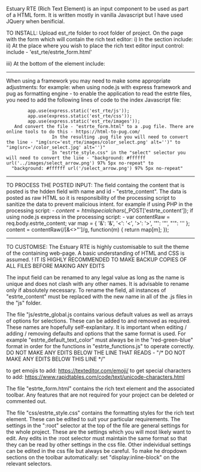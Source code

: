 Estuary RTE (Rich Text Element) is an input component to be used as part of a HTML form.  It is written mostly in vanilla Javascript but I have used JQuery when benificial.

TO INSTALL:
Upload est_rte folder to root folder of project.
On the page with the form which will contain the rich text editor:
i)     In the <head></head> section include:
            <script src="https://ajax.googleapis.com/ajax/libs/jquery/2.0.0/jquery.min.js"></script>
		<script type="text/javascript" src="est_rte/js/estrte_functions.js"></script>
		<link rel="stylesheet" href="est_rte/css/estrte_style.css">
ii)   At the place where you wish to place the rich text editor input control:
             include - 'est_rte/estrte_form.html'
                            
  
iii)  At the bottom of the <body> element include:
      <script type="text/javascript" src="est_rte/js/estrte_key_functions.js"></script>
	<script type="text/javascript" src="est_rte/js/estrte_global.js"></script>


-----------------------------------------------------------------------------------------------------------


When using a framework you may need to make some appropriate adjustments:
for example:
    when using node.js with express framework and pug as formatting engine - to enable the application to read the estrte files, you need to add the following lines of code to the index 
Javascript file: 
            
            app.use(express.static('est_rte/js'));
            app.use(express.static('est_rte/css'));
            app.use(express.static('est_rte/images'));
       And convert the file - "estrte_form.html" to a .pug file. There are online tools to do this - https://html-to-pug.com/
                     In the resulting .pug file you will need to convert the line - "img(src='est_rte/images/color_select.png' alt='')" to "img(src='/color_select.jpg' alt='')"
                     In "estrte_style.css" in the "select" selector you will need to convert the line - "background: #ffffff url('../images/select_arrow.png') 97% 5px no-repeat" to
      "background: #ffffff url('/select_arrow.png') 97% 5px no-repeat"



-----------------------------------------------------------------------------------------------------------

TO PROCESS THE POSTED INPUT: 
The field containg the content that is posted is the hdden field with name and id - "estrte_content". The data is posted as raw HTML so it is responsibility of the processing script to sanitize the data
    to prevent malicious intent. 
for example if using PHP in the processing script: - 
$content = htmlspecialchars($_POST['estrte_content']);
            if using node.js express in the processing script: - 
var contentRaw = req.body.estrte_content;
  var map = {
    '&': '&amp;',
    '<': '&lt;',
    '>': '&gt;',
    '"': '&quot;',
    "'": '&#039;'
  };
  content = contentRaw(/[&<>"']/g, function(m) { return map[m]; });

 

-----------------------------------------------------------------------------------------------------------



TO CUSTOMISE:
 The Estuary RTE is highly customisable to suit the theme of the containing web-page. A basic understanding of HTML and CSS is assumed. 
! IT IS HIGHLY RECOMMENDED TO MAKE BACKUP COPIES OF ALL FILES BEFORE MAKING ANY EDITS 

The input field can be renamed to any legal value as long as the name is unique and does not clash with any other names. It is advisable to rename only if absolutely necessary. 
To rename the field, all instances of "estrte_content" must be replaced with the new name in all of the .js files in the "js" folder.

The file "js/estrte_global.js contains various default values as well as arrays of options for selections. These can be added to and removed as required. These names are hopefully self-explanitary. It is important when editing / adding / removing defaults and options that the same format is used. For example "estrte_default_text_color" must always be in the "red-green-blue" format in order for the functions in "estrte_functions.js" to operate correctly. 
DO NOT MAKE ANY EDITS BELOW THE LINE THAT READS - "/* DO NOT MAKE ANY EDITS BELOW THIS LINE */"
 
to get emojis to add:
   https://texteditor.com/emoji/
to get special characters to add:
   https://www.rapidtables.com/code/text/unicode-characters.html

The file "estrte_form.html" contains the rich text element and the associated toolbar. 
Any features that are not required for your project can be deleted or commented out.

The file "css/estrte_style.css" contains the formatting styles for the rich text element. These can be edited to suit your particular requirements. The settings in the ":root" selector at the top of the file are general settings for the whole project. These are the settings which you will most likely want to edit. Any edits in the :root selector must maintain the same format so that they can be read by other settings in the css file.
Other indeividual settings can be edited in the css file but always be careful.
 To make he dropdown sections on the toolbar automatically: set "display:inline-block" on the relevant selectors.




